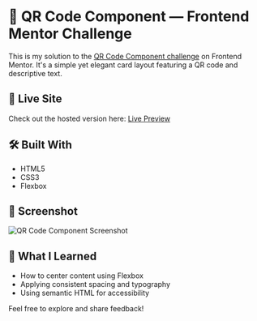 # 📱 QR Code Component — Frontend Mentor Challenge

This is my solution to the [QR Code Component challenge](https://www.frontendmentor.io/solutions/qr-card-simple-solution-JG_o30KxYS) on Frontend Mentor. It's a simple yet elegant card layout featuring a QR code and descriptive text.

## 🚀 Live Site  
Check out the hosted version here: [Live Preview](https://kakarot26.github.io/QR-Card-FM-Solution/)

## 🛠️ Built With
- HTML5
- CSS3
- Flexbox

## 📸 Screenshot
![QR Code Component Screenshot](docs/screenshot.png) 

## 🎯 What I Learned
- How to center content using Flexbox
- Applying consistent spacing and typography
- Using semantic HTML for accessibility

Feel free to explore and share feedback!

